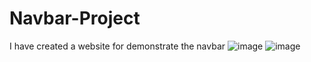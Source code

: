 # Navbar-Project
I have created a website for demonstrate the navbar 
![image](https://user-images.githubusercontent.com/68031934/130031643-ed5103a8-7d44-4cc5-ba45-eb79b13f2dfc.png)
![image](https://user-images.githubusercontent.com/68031934/130031701-c2cfe491-92f1-497a-8416-731ef21b1868.png)

